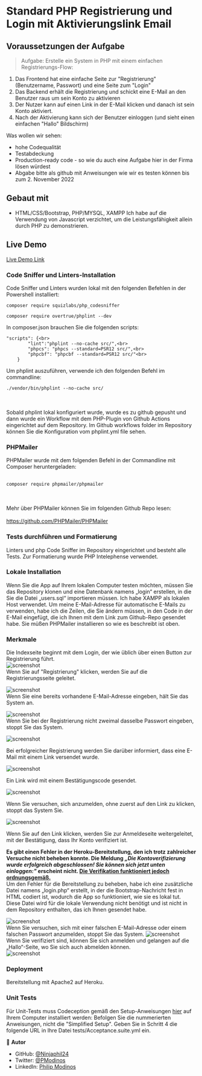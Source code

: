 # Standard PHP Registrierung und Login mit Aktivierungslink Email

## Voraussetzungen der Aufgabe
> Aufgabe:
Erstelle ein System in PHP mit einem einfachen Registrierungs-Flow:

1. Das Frontend hat eine einfache Seite zur "Registrierung" (Benutzername, Passwort) und eine Seite zum "Login"
2. Das Backend erhält die Registrierung und schickt eine E-Mail an den Benutzer raus um sein Konto zu aktivieren
3. Der Nutzer kann auf einen Link in der E-Mail klicken und danach ist sein Konto aktiviert.
4. Nach der Aktivierung kann sich der Benutzer einloggen (und sieht einen einfachen "Hallo" Bildschirm)

Was wollen wir sehen:
- hohe Codequalität
- Testabdeckung
- Production-ready code - so wie du auch eine Aufgabe hier in der Firma lösen würdest
- Abgabe bitte als github mit Anweisungen wie wir es testen können bis zum 2. November 2022

## Gebaut mit

- HTML/CSS/Bootstrap, PHP/MYSQL, XAMPP
Ich habe auf die Verwendung von Javascript verzichtet, um die Leistungsfähigkeit allein durch PHP zu demonstrieren.

## Live Demo
[Live Demo Link](https://modinosloginregister.herokuapp.com/)

### Code Sniffer und Linters-Installation

Code Sniffer und Linters wurden lokal mit den folgenden Befehlen in der Powershell installiert: 
```
composer require squizlabs/php_codesniffer

composer require overtrue/phplint --dev
```
In composer.json brauchen Sie die folgenden scripts:
```
"scripts": {<br>
        "lint":"phplint --no-cache src/",<br>
        "phpcs": "phpcs --standard=PSR12 src/",<br>
        "phpcbf": "phpcbf --standard=PSR12 src/"<br>
    }
```
Um phplint auszuführen, verwende ich den folgenden Befehl im commandline: <br>
```
./vendor/bin/phplint --no-cache src/ 
```
<br><br>
Sobald phplint lokal konfiguriert wurde, wurde es zu github gepusht und dann wurde ein Workflow mit dem PHP-Plugin von Github Actions eingerichtet auf dem Repository.  Im Github workflows folder im Repository können Sie die Konfiguration vom phplint.yml file sehen.  

### PHPMailer
PHPMailer wurde mit dem folgenden Befehl in der Commandline mit Composer heruntergeladen: <br><br>
```
composer require phpmailer/phpmailer
```
 <br><br>
Mehr über PHPMailer können Sie im folgenden Github Repo lesen:<br><br>
https://github.com/PHPMailer/PHPMailer

### Tests durchführen und Formatierung
Linters und php Code Sniffer im Repository eingerichtet und besteht alle Tests. Zur Formatierung wurde PHP Intelephense verwendet.

### Lokale Installation
Wenn Sie die App auf Ihrem lokalen Computer testen möchten, müssen Sie das Repository klonen und eine Datenbank namens „login“ erstellen, in die Sie die Datei „users.sql“ importieren müssen. Ich habe XAMPP als lokalen Host verwendet.  Um meine E-Mail-Adresse für automatische E-Mails zu verwenden, habe ich die Zeilen, die Sie ändern müssen, in den Code in der E-Mail eingefügt, die ich Ihnen mit dem Link zum Github-Repo gesendet habe.  Sie müßen PHPMailer installieren so wie es beschreibt ist oben.  

### Merkmale
Die Indexseite beginnt mit dem Login, der wie üblich über einen Button zur Registrierung führt.<br>
![screenshot](./images/login.png)
<br>
Wenn Sie auf "Registrierung" klicken, werden Sie auf die Registrierungsseite geleitet.<br>

![screenshot](./images/register.png)<br>
Wenn Sie eine bereits vorhandene E-Mail-Adresse eingeben, hält Sie das System an.<br>

![screenshot](./images/emailused.png)<br>
Wenn Sie bei der Registrierung nicht zweimal dasselbe Passwort eingeben, stoppt Sie das System.<br>

![screenshot](./images/passwordmismatch.png)<br>

Bei erfolgreicher Registrierung werden Sie darüber informiert, dass eine E-Mail mit einem Link versendet wurde.

![screenshot](./images/verifsent.png)<br>

Ein Link wird mit einem Bestätigungscode gesendet.

![screenshot](./images/emaillink.png)<br>

Wenn Sie versuchen, sich anzumelden, ohne zuerst auf den Link zu klicken, stoppt das System Sie.

![screenshot](./images/unverified.png)<br>

Wenn Sie auf den Link klicken, werden Sie zur Anmeldeseite weitergeleitet, mit der Bestätigung, dass Ihr Konto verifiziert ist.

<b>Es gibt einen Fehler in der Heroku-Bereitstellung, den ich trotz zahlreicher Versuche nicht beheben konnte. Die Meldung <i>„Die Kontoverifizierung wurde erfolgreich abgeschlossen! Sie können sich jetzt unten einloggen:"</i> erscheint nicht. <u> Die Verifikation funktioniert jedoch ordnungsgemäß.</u></b> <br>
Um den Fehler für die Bereitstellung zu beheben, habe ich eine zusätzliche Datei namens „login.php“ erstellt, in der die Bootstrap-Nachricht fest in HTML codiert ist, wodurch die App so funktioniert, wie sie es lokal tut. Diese Datei wird für die lokale Verwendung nicht benötigt und ist nicht in dem Repository enthalten, das ich Ihnen gesendet habe.

![screenshot](./images/verification.png)<br>
Wenn Sie versuchen, sich mit einer falschen E-Mail-Adresse oder einem falschen Passwort anzumelden, stoppt Sie das System.
![screenshot](./images/wrongemail.png)<br>
Wenn Sie verifiziert sind, können Sie sich anmelden und gelangen auf die „Hallo“-Seite, wo Sie sich auch abmelden können.<br>
![screenshot](./images/hello.png)<br>

### Deployment
Bereitstellung mit Apache2 auf Heroku.


### Unit Tests
Für Unit-Tests muss Codeception gemäß den Setup-Anweisungen [hier](https://codeception.com/quickstart) auf Ihrem Computer installiert werden: 
Befolgen Sie die nummerierten Anweisungen, nicht die "Simplified Setup". Geben Sie in Schritt 4 die folgende URL in Ihre Datei tests/Acceptance.suite.yml ein.


👤 **Autor**

- GitHub: [@Ninjaphil24](https://github.com/Ninjaphil24)
- Twitter: [@PModinos](https://twitter.com/PModinos)
- LinkedIn: [Philip Modinos](https://www.linkedin.com/in/philip-modinos-14195021/)

